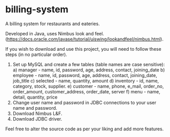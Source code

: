 # billing-system
A billing system for restaurants and eateries.

Developed in Java, uses Nimbus look and feel. (https://docs.oracle.com/javase/tutorial/uiswing/lookandfeel/nimbus.html).

If you wish to download and use this project, you will need to follow these steps (in no particular order).
1. Set up MySQL and create a few tables (table names are case sensitive): 
    a) manager - name, id, password, age, address, contact, joining_date
    b) employee - name, id, password, age, address, contact, joining_date, job_title
    c) selected - name, quantity, amount
    d) inventory - id, name, category, stock, supplier.
    e) customer - name, phone, e_mail, order_no, order_amount, customer_address, order_date, server
    f) menu - name, detail, quantity, price
2. Change user name and password in JDBC connections to your user name and password. 
3. Download Nimbus L&F.
4. Download JDBC driver. 

Feel free to alter the source code as per your liking and add more features.
